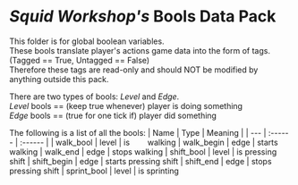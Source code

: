 # _Squid Workshop's_ Bools Data Pack

This folder is for global boolean variables. \
These bools translate player's actions game data into the form of tags. \
(Tagged == True, Untagged == False) \
Therefore these tags are read-only and should NOT be modified by anything outside this pack.

There are two types of bools: _Level_ and _Edge_. \
_Level_ bools == (keep true whenever) player is doing something\
_Edge_ bools == (true for one tick if) player did something

The following is a list of all the bools:
| Name | Type | Meaning |
| --- | :------ | :------ |
| walk_bool   | level | is     walking
| walk_begin  | edge  | starts walking
| walk_end    | edge  | stops  walking
| shift_bool  | level | is     pressing shift
| shift_begin | edge  | starts pressing shift
| shift_end   | edge  | stops  pressing shift
| sprint_bool | level | is     sprinting
